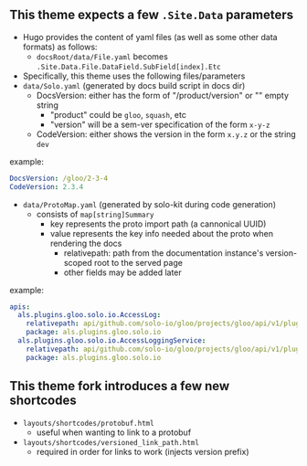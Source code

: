 
## This theme expects a few `.Site.Data` parameters

- Hugo provides the content of yaml files (as well as some other data formats) as follows:
  - `docsRoot/data/File.yaml` becomes `.Site.Data.File.DataField.SubField[index].Etc`
- Specifically, this theme uses the following files/parameters
- `data/Solo.yaml` (generated by docs build script in docs dir)
  - DocsVersion: either has the form of "/product/version" or "" empty string
    - "product" could be `gloo`, `squash`, etc
    - "version" will be a sem-ver specification of the form `x-y-z`
  - CodeVersion: either shows the version in the form `x.y.z` or the string `dev`

example:
```yaml
DocsVersion: /gloo/2-3-4
CodeVersion: 2.3.4
```

- `data/ProtoMap.yaml` (generated by solo-kit during code generation)
  - consists of `map[string]Summary`
    - key represents the proto import path (a cannonical UUID)
    - value represents the key info needed about the proto when rendering the docs
      - relativepath: path from the documentation instance's version-scoped root to the served page
      - other fields may be added later

example:
```yaml
apis:
  als.plugins.gloo.solo.io.AccessLog:
    relativepath: api/github.com/solo-io/gloo/projects/gloo/api/v1/plugins/als/als.proto.sk#AccessLog
    package: als.plugins.gloo.solo.io
  als.plugins.gloo.solo.io.AccessLoggingService:
    relativepath: api/github.com/solo-io/gloo/projects/gloo/api/v1/plugins/als/als.proto.sk#AccessLoggingService
    package: als.plugins.gloo.solo.io
```

## This theme fork introduces a few new shortcodes

- `layouts/shortcodes/protobuf.html`
  - useful when wanting to link to a protobuf
- `layouts/shortcodes/versioned_link_path.html`
  - required in order for links to work (injects version prefix)
